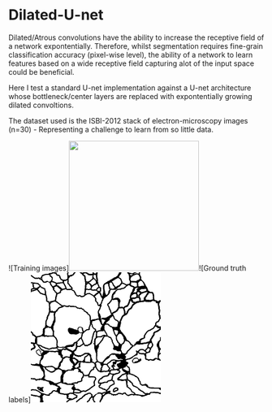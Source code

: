 # Dilated-U-net

Dilated/Atrous convolutions have the ability to increase the receptive field of a network expontentially. Therefore, whilst segmentation requires fine-grain classification accuracy (pixel-wise level), the ability of a network to learn features based on a wide receptive field capturing alot of the input space could be beneficial.

Here I test a standard U-net implementation against a U-net architecture whose bottleneck/center layers are replaced with expontentially growing dilated convoltions.

The dataset used is the ISBI-2012 stack of electron-microscopy images (n=30) - Representing a challenge to learn from so little data.

![Training images]<img src="images/train-volume-p1c1pmolsqq5ugdl17011cu4skf.gif" width="256" height="256" />![Ground truth labels]<img src="images/train-labels-p1c1pngvp9u1148fmnh1i8o5dq.gif" width="256" height="256" />


